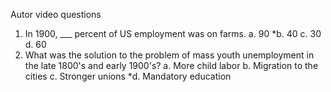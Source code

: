 

Autor video questions
1. In 1900, ___ percent of US employment was on farms. 
	a. 90
	*b. 40
	c. 30
	d. 60
3. What was the solution to the problem of mass youth unemployment in the late 1800's and early 1900's?
	a. More child labor
	b. Migration to the cities
	c. Stronger unions 
	*d. Mandatory education
	

 


